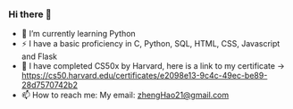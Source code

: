 ### Hi there 👋

- 🌱 I’m currently learning Python
- ⚡ I have a basic proficiency in C, Python, SQL, HTML, CSS, Javascript and Flask
- 🔭 I have completed CS50x by Harvard, here is a link to my certificate -> https://cs50.harvard.edu/certificates/e2098e13-9c4c-49ec-be89-28d7570742b2
- 📫 How to reach me: My email: zhengHao21@gmail.com


<!--
**Limzhenghao/Limzhenghao** is a ✨ _special_ ✨ repository because its `README.md` (this file) appears on your GitHub profile.

Here are some ideas to get you started:

- 🔭 I’m currently working on ...
- 🌱 I’m currently learning ...
- 👯 I’m looking to collaborate on ...
- 🤔 I’m looking for help with ...
- 💬 Ask me about ...
- 📫 How to reach me: ...
- 😄 Pronouns: ...
- ⚡ Fun fact: ...
-->
